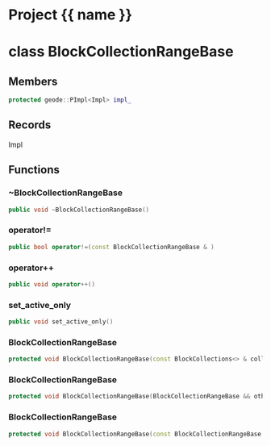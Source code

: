 <script setup>
import {useRoute} from 'vitepress'
const {path} = useRoute()
const tokens = path.split('/')
const words = tokens[2].split('-');
for (let i = 0; i < words.length; i++) {
    words[i] = words[i].charAt(0).toUpperCase() + words[i].slice(1);
    words[i] = words[i].replace('geode', 'Geode')
}
const name = words.join('-');
</script>
# Project {{ name }}

# class BlockCollectionRangeBase


## Members

```cpp
protected geode::PImpl<Impl> impl_

```



## Records

Impl



## Functions

### ~BlockCollectionRangeBase

```cpp
public void ~BlockCollectionRangeBase()
```


### operator!=

```cpp
public bool operator!=(const BlockCollectionRangeBase & )
```


### operator++

```cpp
public void operator++()
```


### set_active_only

```cpp
public void set_active_only()
```


### BlockCollectionRangeBase

```cpp
protected void BlockCollectionRangeBase(const BlockCollections<> & collections)
```


### BlockCollectionRangeBase

```cpp
protected void BlockCollectionRangeBase(BlockCollectionRangeBase && other)
```


### BlockCollectionRangeBase

```cpp
protected void BlockCollectionRangeBase(const BlockCollectionRangeBase & other)
```




